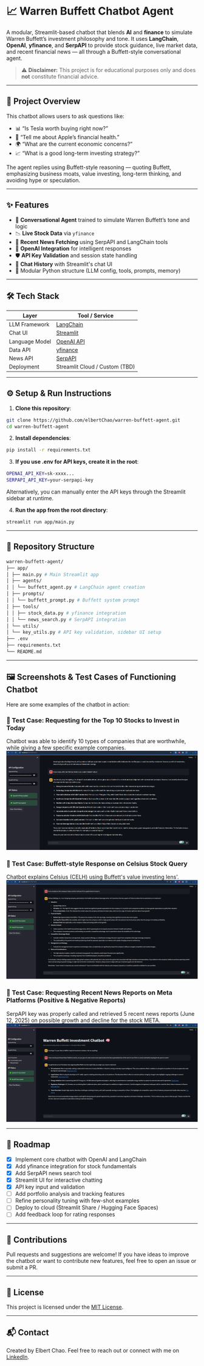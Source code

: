 # 📈 Warren Buffett Chatbot Agent

A modular, Streamlit-based chatbot that blends **AI** and **finance** to simulate Warren Buffett’s investment philosophy and tone. It uses **LangChain**, **OpenAI**, **yfinance**, and **SerpAPI** to provide stock guidance, live market data, and recent financial news — all through a Buffett-style conversational agent.

> ⚠️ **Disclaimer:** This project is for educational purposes only and does **not** constitute financial advice.

---

## 🧠 Project Overview

This chatbot allows users to ask questions like:

- 📊 “Is Tesla worth buying right now?”
- 🏢 “Tell me about Apple’s financial health.”
- 🌍 “What are the current economic concerns?”
- 📈 “What is a good long-term investing strategy?”

The agent replies using Buffett-style reasoning — quoting Buffett, emphasizing business moats, value investing, long-term thinking, and avoiding hype or speculation.

---

## ✨ Features

- 🤖 **Conversational Agent** trained to simulate Warren Buffett’s tone and logic
- 📉 **Live Stock Data** via `yfinance`
- 📰 **Recent News Fetching** using SerpAPI and LangChain tools
- 🧠 **OpenAI Integration** for intelligent responses
- 🛡️ **API Key Validation** and session state handling
- 💬 **Chat History** with Streamlit's chat UI
- 🧱 Modular Python structure (LLM config, tools, prompts, memory)

---

## 🛠 Tech Stack

| Layer         | Tool / Service              |
|---------------|-----------------------------|
| LLM Framework | [LangChain](https://www.langchain.com/)         |
| Chat UI       | [Streamlit](https://streamlit.io/)              |
| Language Model| [OpenAI API](https://platform.openai.com/)      |
| Data API      | [yfinance](https://pypi.org/project/yfinance/)  |
| News API      | [SerpAPI](https://serpapi.com/)                 |
| Deployment    | Streamlit Cloud / Custom (TBD)                  |

---

## ⚙️ Setup & Run Instructions

1. **Clone this repository**:

```bash
git clone https://github.com/elbertChao/warren-buffett-agent.git
cd warren-buffett-agent
```

2. **Install dependencies**:

```bash
pip install -r requirements.txt
```

3. **If you use .env for API keys, create it in the root**:

```bash
OPENAI_API_KEY=sk-xxxx...
SERPAPI_API_KEY=your-serpapi-key
```
Alternatively, you can manually enter the API keys through the Streamlit sidebar at runtime.

4. **Run the app from the root directory**:

```bash
streamlit run app/main.py
```

---

## 📂 Repository Structure
```bash
warren-buffett-agent/
├── app/
│ ├── main.py # Main Streamlit app
│ ├── agents/
│ │ └── buffett_agent.py # LangChain agent creation
│ ├── prompts/
│ │ └── buffett_prompt.py # Buffett system prompt
│ ├── tools/
│ │ ├── stock_data.py # yfinance integration
│ │ └── news_search.py # SerpAPI integration
│ └── utils/
│ └── key_utils.py # API key validation, sidebar UI setup
├── .env
├── requirements.txt
└── README.md
```

---

## 🖼️ Screenshots & Test Cases of Functioning Chatbot

Here are some examples of the chatbot in action:

### 🧪 Test Case: Requesting for the Top 10 Stocks to Invest in Today  
Chatbot was able to identify 10 types of companies that are worthwhile, while giving a few specific example companies.  
![Top 10 Stock Recommendation](screenshot_test_cases/tc3.PNG)

### 🧪 Test Case: Buffett-style Response on Celsius Stock Query
Chatbot explains Celsius (CELH) using Buffett's value investing lens'.
![CELH Buffett Analysis](screenshot_test_cases/tc4.PNG)

### 🧪 Test Case: Requesting Recent News Reports on Meta Platforms (Positive & Negative Reports)  
SerpAPI key was properly called and retrieved 5 recent news reports (June 12, 2025) on possible growth and decline for the stock META.  
![Meta News Reports](screenshot_test_cases/tc6.PNG)

---

## 🚧 Roadmap

- [x] Implement core chatbot with OpenAI and LangChain
- [x] Add yfinance integration for stock fundamentals
- [x] Add SerpAPI news search tool
- [x] Streamlit UI for interactive chatting
- [x] API key input and validation
- [ ] Add portfolio analysis and tracking features
- [ ] Refine personality tuning with few-shot examples
- [ ] Deploy to cloud (Streamlit Share / Hugging Face Spaces)
- [ ] Add feedback loop for rating responses

---

## 🤝 Contributions

Pull requests and suggestions are welcome! If you have ideas to improve the chatbot or want to contribute new features, feel free to open an issue or submit a PR.

---

## 📄 License

This project is licensed under the [MIT License](LICENSE).

---

## 📬 Contact

Created by Elbert Chao.
Feel free to reach out or connect with me on [LinkedIn](https://www.linkedin.com/in/elbertc/).
